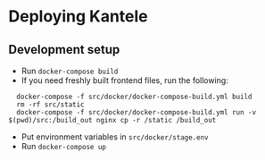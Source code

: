 # Deploying Kantele

## Development setup
- Run `docker-compose build`
- If you need freshly built frontend files, run the following:

```
  docker-compose -f src/docker/docker-compose-build.yml build
  rm -rf src/static
  docker-compose -f src/docker/docker-compose-build.yml run -v $(pwd)/src:/build_out nginx cp -r /static /build_out
```

- Put environment variables in `src/docker/stage.env`
- Run `docker-compose up`

